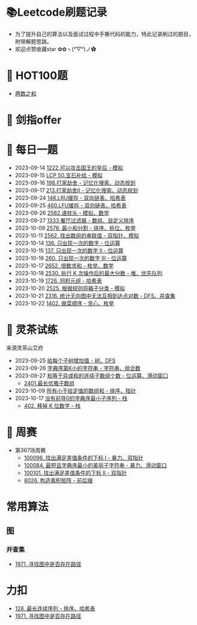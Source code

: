 # 📚Leetcode刷题记录

* 为了提升自己的算法以及面试过程中手撕代码的能力，特此记录刷过的题目，附带解题思路。
* 欢迎点赞收藏star ✿✿ヽ(°▽°)ノ✿

# 🚀 HOT100题

* [两数之和](https://leetcode.cn/problems/two-sum/?envType=study-plan-v2&envId=top-100-liked)

# 🚀 剑指offer

# 🚀 每日一题

* 2023-09-14 [1222.可以攻击国王的皇后 - 模拟](https://leetcode.cn/problems/queens-that-can-attack-the-king/)
* 2023-09-15 [LCP 50.宝石补给 - 模拟](https://leetcode.cn/problems/WHnhjV/)
* 2023-09-16 [198.打家劫舍 - 记忆化搜索、动态规划](https://leetcode.cn/problems/house-robber/)
* 2023-09-17 [213.打家劫舍II - 记忆化搜索、动态规划](https://leetcode.cn/problems/house-robber-ii)
* 2023-09-24 [146.LRU缓存 - 双向链表、哈希表](https://leetcode.cn/problems/lru-cache/)
* 2023-09-25 [460.LFU缓存 - 双向链表、哈希表](https://leetcode.cn/problems/lfu-cache)
* 2023-09-26 [2582.递枕头 - 模拟、数学](https://leetcode.cn/problems/pass-the-pillow)
* 2023-09-27 [1333.餐厅过滤器 - 数组、自定义排序](https://leetcode.cn/problems/filter-restaurants-by-vegan-friendly-price-and-distance)
* 2023-10-09 [2578. 最小和分割 - 排序、拆位、枚举](https://leetcode.cn/problems/split-with-minimum-sum/)
* 2023-10-11 [2562. 找出数组的串联值 - 双指针、模拟](https://leetcode.cn/problems/find-the-array-concatenation-value)
* 2023-10-14 [136. 只出现一次的数字 - 位运算](https://leetcode.cn/problems/single-number)
* 2023-10-15 [137. 只出现一次的数字 II - 位运算](https://leetcode.cn/problems/single-number-ii)
* 2023-10-16 [260. 只出现一次的数字 III - 位运算](https://leetcode.cn/problems/single-number-iii)
* 2023-10-17 [2652. 倍数求和 - 枚举、数学](https://leetcode.cn/problems/sum-multiples)
* 2023-10-18 [2530. 执行 K 次操作后的最大分数 - 堆、优先队列](https://leetcode.cn/problems/maximal-score-after-applying-k-operations)
* 2023-10-19 [1726. 同积元组 - 哈希表](https://leetcode.cn/problems/tuple-with-same-product)
* 2023-10-20 [2525. 根据规则将箱子分类 - 模拟](https://leetcode.cn/problems/categorize-box-according-to-criteria/)
* 2023-10-21 [2316. 统计无向图中无法互相到达点对数 - DFS、并查集](https://leetcode.cn/problems/count-unreachable-pairs-of-nodes-in-an-undirected-graph)
* 2023-10-22 [1402. 做菜顺序 - 贪心、枚举](https://leetcode.cn/problems/reducing-dishes)

# 🚀 灵茶试练

来源灵茶山艾府

* 2023-09-25 [给每个子树增加值 - 树、DFS](https://atcoder.jp/contests/abc138/tasks/abc138_d)
* 2023-09-26 [字典序第K小的字符串 - 字符串、组合数](https://atcoder.jp/contests/abc202/tasks/abc202_d)
* 2023-09-27 [和等于异或和的连续子数组个数 - 位运算、滑动窗口](https://atcoder.jp/contests/abc098/tasks/arc098_b)
    * [2401.最长优雅子数组](https://leetcode.cn/problems/longest-nice-subarray)
* 2023-10-09 [所有小于给定值的数组和 - 排序、指针](https://atcoder.jp/contests/abc321/tasks/abc321_d)
* 2023-10-17 [没有前导0的字典序最小子序列 - 栈](https://codeforces.com/problemset/problem/1765/N)
    * [402. 移掉 K 位数字 - 栈](https://leetcode.cn/problems/remove-k-digits/)

# 🚀 周赛

* 第367场周赛
    * [100096. 找出满足差值条件的下标 I - 暴力、双指针](https://leetcode.cn/problems/find-indices-with-index-and-value-difference-i/)
    * [100084. 最短且字典序最小的美丽子字符串 - 暴力、滑动窗口](https://leetcode.cn/problems/shortest-and-lexicographically-smallest-beautiful-string/)
    * [100101. 找出满足差值条件的下标 II - 双指针](https://leetcode.cn/problems/find-indices-with-index-and-value-difference-ii/)
    * [8026. 构造乘积矩阵 - 前后缀](https://leetcode.cn/problems/construct-product-matrix/)


# 常用算法 

## 图 

### 并查集
* [1971. 寻找图中是否存在路径](https://leetcode.cn/problems/find-if-path-exists-in-graph)


# 力扣
* [128. 最长连续序列 - 排序、哈希表](https://leetcode.cn/problems/longest-consecutive-sequence/)
* [1971. 寻找图中是否存在路径](https://leetcode.cn/problems/find-if-path-exists-in-graph)
